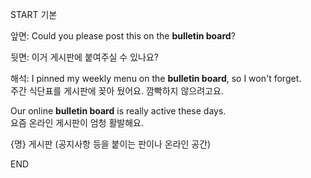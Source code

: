 START
기본

앞면:
Could you please post this on the **bulletin board**?

뒷면:
이거 게시판에 붙여주실 수 있나요?

해석:
I pinned my weekly menu on the **bulletin board**, so I won't forget.  
주간 식단표를 게시판에 꽂아 뒀어요. 깜빡하지 않으려고요.

Our online **bulletin board** is really active these days.  
요즘 온라인 게시판이 엄청 활발해요.

{명} 게시판 (공지사항 등을 붙이는 판이나 온라인 공간)
<!--ID: 1743583277022-->
END